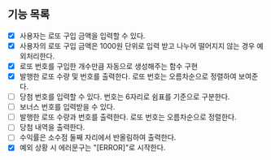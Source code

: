 ## 기능 목록

- [x] 사용자는 로또 구입 금액을 입력할 수 있다.
- [x] 사용자의 로또 구입 금액은 1000원 단위로 입력 받고 나누어 떨어지지 않는 경우 예외처리한다.
- [x] 로또 번호를 구입한 개수만큼 자동으로 생성해주는 함수 구현
- [x] 발행한 로또 수량 및 번호를 출력한다. 로또 번호는 오름차순으로 정렬하여 보여준다.
- [ ] 당첨 번호를 입력할 수 있다. 번호는 6자리로 쉼표를 기준으로 구분한다.
- [ ] 보너스 번호를 입력받을 수 있다.
- [ ] 발행한 로또 수량과 번호를 출력한다. 로또 번호는 오름차순으로 정렬한다.
- [ ] 당첨 내역을 출력한다.
- [ ] 수익률은 소수점 둘째 자리에서 반올림하여 출력한다.
- [x] 예외 상황 시 에러문구는 "[ERROR]"로 시작한다.
